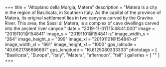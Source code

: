 +++
title = "Altopiano della Murgia, Matera"
description = "Matera is a city in the region of Basilicata, in Southern Italy. As the capital of the province of Matera, its original settlement lies in two canyons carved by the Gravina River. This area, the Sassi di Matera, is a complex of cave dwellings carved into the ancient river canyon."
date = "2019-11-01T15:48:41.000"
image = "20191101@154841"
image_s = "20191101@154841-s"
image_width_s = "264"
image_height_s = "399"
image_xl = "20191101@154841-xl"
image_width_xl = "661"
image_height_xl = "1000"
gps_latitude = "40.6621786666667"
gps_longitude = "16.6125080333333"
phototags = [ "Basilicata", "Europe", "Italy", "Matera", "afternoon", "fall" ]
galleries = [ "" ]
+++
